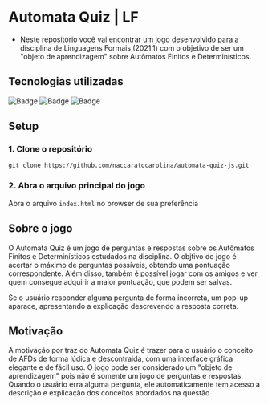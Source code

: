 # Automata Quiz | LF

* Neste repositório você vai encontrar um jogo desenvolvido para a disciplina de Linguagens Formais (2021.1) com o objetivo de ser um "objeto de aprendizagem" sobre Autômatos Finitos e Determinísticos.

## Tecnologias utilizadas
![Badge](https://img.shields.io/badge/HTML5-E34F26?style=for-the-badge&logo=html5&logoColor=white)
![Badge](https://img.shields.io/badge/CSS3-1572B6?style=for-the-badge&logo=css3&logoColor=white)
![Badge](https://img.shields.io/badge/JavaScript-F7DF1E?style=for-the-badge&logo=javascript&logoColor=black)

## Setup
### 1. Clone o repositório
```
git clone https://github.com/naccaratocarolina/automata-quiz-js.git
```

### 2. Abra o arquivo principal do jogo
Abra o arquivo ```index.html``` no browser de sua preferência

## Sobre o jogo
O Automata Quiz é um jogo de perguntas e respostas sobre os Autômatos Finitos e Determinísticos estudados na disciplina. O objtivo do jogo é acertar o máximo de perguntas possíveis, obtendo uma pontuação correspondente. Além disso, também é possível jogar com os amigos e ver quem consegue adquirir a maior pontuação, que podem ser salvas. 

Se o usuário responder alguma pergunta de forma incorreta, um pop-up aparace, apresentando a explicação descrevendo a resposta correta. 

## Motivação
A motivação por traz do Automata Quiz é trazer para o usuário o conceito de AFDs de forma lúdica e descontraida, com uma interface gráfica elegante e de fácil uso. O jogo pode ser considerado um "objeto de aprendizagem" pois não é somente um jogo de perguntas e respostas. Quando o usuário erra alguma pergunta, ele automaticamente tem acesso a descrição e explicação dos conceitos abordados na questão
